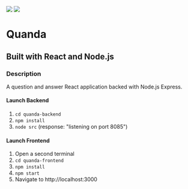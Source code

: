 ![](https://github.com/Lylio/image-repo/blob/master/logos/react.png?raw=true)
![](https://github.com/Lylio/image-repo/blob/master/logos/nodejs.png?raw=true)
# Quanda
## Built with React and Node.js

### Description
A question and answer React application backed with Node.js Express.
#### Launch Backend
1. `cd quanda-backend`
2. `npm install`
3. `node src` (response: "listening on port 8085")

#### Launch Frontend
1. Open a second terminal
2. `cd quanda-frontend`
3. `npm install`
4. `npm start`
5. Navigate to http://localhost:3000



